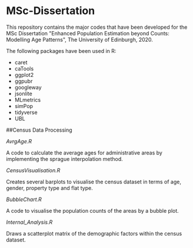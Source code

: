 # MSc-Dissertation

This repository contains the major codes that have been developed for the MSc Dissertation "Enhanced Population Estimation beyond Counts: Modelling Age Patterns", The University of Edinburgh, 2020. 

The following packages have been used in R:

- caret
- caTools
- ggplot2
- ggpubr
- googleway
- jsonlite
- MLmetrics
- simPop
- tidyverse
- UBL

##Census Data Processing

_AvrgAge.R_

A code to calculate the average ages for administrative areas by implementing the sprague interpolation method.

_CensusVisualisation.R_

Creates several barplots to visualise the census dataset in terms of age, gender, property type and flat type.

_BubbleChart.R_

A code to visualise the population counts of the areas by a bubble plot.

_Internal_Analysis.R_

Draws a scatterplot matrix of the demographic factors within the census dataset.

